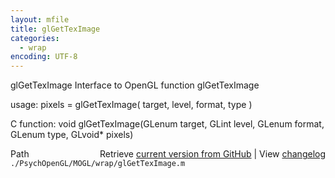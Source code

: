 ```yaml
---
layout: mfile
title: glGetTexImage
categories:
  - wrap
encoding: UTF-8
---
```


glGetTexImage  Interface to OpenGL function glGetTexImage  

usage:  pixels = glGetTexImage( target, level, format, type )  

C function:  void glGetTexImage(GLenum target, GLint level, GLenum format, GLenum type, GLvoid\* pixels)  


<div class="code_header" style="text-align:right;">
  <span style="float:left;">Path&nbsp;&nbsp;</span> <span class="counter">Retrieve <a href=
  "https://raw.github.com/Psychtoolbox-3/Psychtoolbox-3/beta/./PsychOpenGL/MOGL/wrap/glGetTexImage.m">current version from GitHub</a> | View <a href=
  "https://github.com/Psychtoolbox-3/Psychtoolbox-3/commits/beta/./PsychOpenGL/MOGL/wrap/glGetTexImage.m">changelog</a></span>
</div>
<div class="code">
  <code>./PsychOpenGL/MOGL/wrap/glGetTexImage.m</code>
</div>
